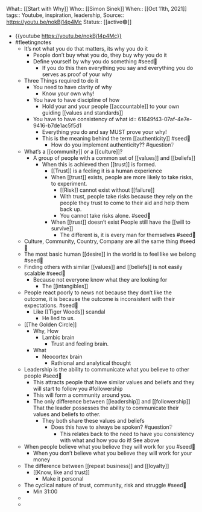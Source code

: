What:: [[Start with Why]]
Who:: [[Simon Sinek]]
When:: [[Oct 11th, 2021]] 
tags:: Youtube, inspiration, leadership, 
Source:: https://youtu.be/nokBj14p4Mc
Status:: [[active🟢]]

- {{youtube https://youtu.be/nokBj14p4Mc}}
- #fleetingnotes
	- It’s not what you do that matters, its why you do it
		- People don’t buy what you do, they buy why you do it
		- Define yourself by why you do something #seed🌰
			- If you do this then everything you say and everything you do serves as proof of your why
	- Three Things required to do it
		- You need to have clarity of why
			- Know your own why!
		- You have to have discipline of how
			- Hold your and your people [[accountable]] to your own guiding [[values and standards]]
		- You have to have consistency of what
		  id:: 61649f43-07af-4e7e-9416-b7de1ac5f5d1
			- Everything you do and say MUST prove your why!
			- This is the meaning behind the term [[authenticity]] #seed🌰
				- How do you implement authenticity?? #question❔
	- What’s a [[community]] or a [[culture]]?
		- A group of people with a common set of [[values]] and [[beliefs]]
			- When this is achieved then [[trust]] is formed.
				- [[Trust]] is a feeling it is a human experience
				- When [[trust]] exists, people are more likely to take risks, to experiment.
					- [[Risk]] cannot exist without [[failure]]
					- With trust, people take risks because they rely on the people they trust to come to their aid and help them back up.
					- You cannot take risks alone. #seed🌰
				- When [[trust]] doesn’t exist People still have the [[will to survive]]
					- The different is, it is every man for themselves #seed🌰
	- Culture, Community, Country, Company are all the same thing #seed🌰
	- The most basic human [[desire]] in the world is to feel like we belong #seed🌰
	- Finding others with similar [[values]] and [[beliefs]] is not easily scalable #seed🌰
		- Because not everyone know what they are looking for
			- The [[intangibles]]
	- People react poorly to news not because they don‘t like the outcome, it is because the outcome is inconsistent with their expectations. #seed🌰
		- Like [[Tiger Woods]] scandal
			- He lied to us.
	- [[The Golden Circle]]
		- Why, How
			- Lambic brain
				- Trust and feeling brain.
		- What
			- Neocortex brain
				- Rathional and analytical thought
	- Leadership is the ability to communicate what you believe to other people #seed🌰
		- This attracts people that have similar values and beliefs and they will start to follow you #followership
		- This will form a community around you.
		- The only difference between [[leadership]] and [[followership]] That the leader possesses the ability to communicate their values and beliefs to other.
			- They both share these values and beliefs
				- Does this have to always be spoken? #question❔
					- This relates back to the need to have you consistency with what and how you do it! See above
	- When people believe what you believe they will work for you #seed🌰
		- When you don’t believe what you believe they will work for your money
	- The difference between [[repeat business]] and [[loyalty]]
		- [[Know, like and trust]]
			- Make it personal
	- The cyclical nature of trust, community, risk and struggle #seed🌰
		- Min 31:00
	-
	-